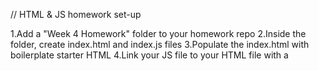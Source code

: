 // HTML & JS homework set-up

1.Add a "Week 4 Homework" folder to your homework repo
2.Inside the folder, create index.html and index.js files
3.Populate the index.html with boilerplate starter HTML
4.Link your JS file to your HTML file with a <script> tag.

// Build an informational Website

GOAL: Create a website that informs a visitor about something. The website should be readable and look nice: the website's basic appearance matters more than the particular content.

You could create the beginnings of a professional portfolio website highlighting your career path and skills, or you could create a website that simply displays information about something you are interested in.

// Include the Following HTML

Updated title tag
Header, Main, and Footer sections
2+ lists
2+ headings
1+ paragraph
1+ image
2+ links

// Include the Following CSS
utilize the CSS Box Model for padding, margin, and border
utilize a color scheme (max. 4 colors)
1+ class selector
1+ ID selector
1+ complex selector

// Bonus Challenge
GOAL: Use JavaScript DOM methods to populate some to "all" of your HTML from a .js file instead of
"hard coding" your HTML into your index.html file.
